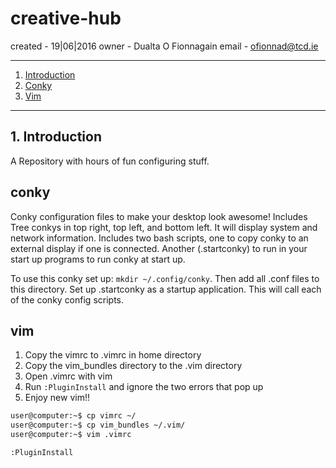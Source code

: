 # creative-hub
created - 19|06|2016
owner - Dualta O Fionnagain
email - ofionnad@tcd.ie 

- - -
1. [Introduction](#introduction)
2. [Conky](#conky)
3. [Vim](#vim)

- - -

<a name="introduction"></a>

## 1\. Introduction

A Repository with hours of fun configuring stuff. 

<a name="conky"></a>

## conky 
Conky configuration files to make your desktop look awesome!
Includes Tree conkys in top right, top left, and bottom left. 
It will display system and network information. Includes two bash scripts, one to copy conky to an external display if one is connected.
Another (.startconky) to run in your start up programs to run conky at start up.  

To use this conky set up: `mkdir ~/.config/conky`. Then add all .conf files to this directory. 
Set up .startconky as a startup application. This will call each of the conky config scripts. 

<a name="vim"></a>

## vim

1. Copy the vimrc to .vimrc in home directory
2. Copy the vim_bundles directory to the .vim directory
3. Open .vimrc with vim
4. Run `:PluginInstall` and ignore the two errors that pop up
5. Enjoy new vim!!

```sh
user@computer:~$ cp vimrc ~/
user@computer:~$ cp vim_bundles ~/.vim/
user@computer:~$ vim .vimrc
```

```vim
:PluginInstall
```
